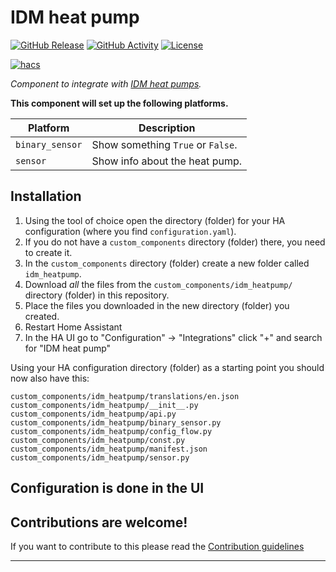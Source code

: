 # IDM heat pump

[![GitHub Release][releases-shield]][releases]
[![GitHub Activity][commits-shield]][commits]
[![License][license-shield]](LICENSE)

[![hacs][hacsbadge]][hacs]

_Component to integrate with [IDM heat pumps][idm_heatpump]._

**This component will set up the following platforms.**

Platform | Description
-- | --
`binary_sensor` | Show something `True` or `False`.
`sensor` | Show info about the heat pump.
## Installation

1. Using the tool of choice open the directory (folder) for your HA configuration (where you find `configuration.yaml`).
2. If you do not have a `custom_components` directory (folder) there, you need to create it.
3. In the `custom_components` directory (folder) create a new folder called `idm_heatpump`.
4. Download _all_ the files from the `custom_components/idm_heatpump/` directory (folder) in this repository.
5. Place the files you downloaded in the new directory (folder) you created.
6. Restart Home Assistant
7. In the HA UI go to "Configuration" -> "Integrations" click "+" and search for "IDM heat pump"

Using your HA configuration directory (folder) as a starting point you should now also have this:

```text
custom_components/idm_heatpump/translations/en.json
custom_components/idm_heatpump/__init__.py
custom_components/idm_heatpump/api.py
custom_components/idm_heatpump/binary_sensor.py
custom_components/idm_heatpump/config_flow.py
custom_components/idm_heatpump/const.py
custom_components/idm_heatpump/manifest.json
custom_components/idm_heatpump/sensor.py
```

## Configuration is done in the UI

<!---->

## Contributions are welcome!

If you want to contribute to this please read the [Contribution guidelines](CONTRIBUTING.md)

***

[idm_heatpump]: https://github.com/kodebach/hacs-idm-heatpump
[commits-shield]: https://img.shields.io/github/commit-activity/y/kodebach/hacs-idm-heatpump.svg?style=for-the-badge
[commits]: https://github.com/kodebach/hacs-idm-heatpump/commits/master
[hacs]: https://github.com/hacs/integration
[hacsbadge]: https://img.shields.io/badge/HACS-Custom-41BDF5.svg?style=for-the-badge
[license-shield]: https://img.shields.io/github/license/kodebach/hacs-idm-heatpump.svg?style=for-the-badge
[maintenance-shield]: https://img.shields.io/badge/maintainer-Joakim%20Sørensen%20%40ludeeus-blue.svg?style=for-the-badge
[releases-shield]: https://img.shields.io/github/release/kodebach/hacs-idm-heatpump.svg?style=for-the-badge
[releases]: https://github.com/kodebach/hacs-idm-heatpump/releases
